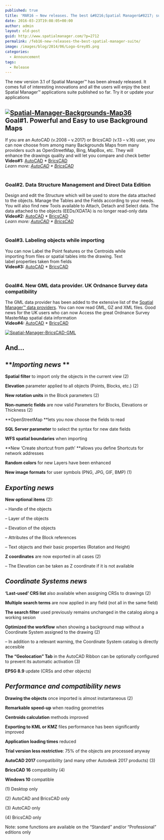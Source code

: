 ```yaml
---
published: true
title: 'MAR16 – New releases. The best &#8216;Spatial Manager&#8217; suite'
date: 2016-03-23T19:08:05+00:00
author: admin
layout: old-post
guid: http://www.spatialmanager.com/?p=2712
permalink: /feb16-new-releases-the-best-spatial-manager-suite/
image: /images/blog/2014/06/Logo-Grey85.png
categories:
  - Announcement
tags:
  - Release
---
```

<p>
  The new version 3.1 of Spatial Manager™ has been already released. I<span>t comes</span> <span>full of</span> <span>interesting innovations and all the users will enjoy the best Spatial Manager™ applications suite published so far</span>. Try it or update your applications<!--more-->
</p>

<h2>
  <a href="/images/blog/2016/02/Spatial-Manager-Backgrounds-Map36.png" rel="attachment wp-att-3039" target="_blank" rel="nofollow"><img src="/images/blog/2016/02/Spatial-Manager-Backgrounds-Map36-1024x576.png" alt="Spatial-Manager-Backgrounds-Map36" width="625" height="352" srcset="/images/blog/2016/02/Spatial-Manager-Backgrounds-Map36-1024x576.png 1024w, /images/blog/2016/02/Spatial-Manager-Backgrounds-Map36-300x169.png 300w, /images/blog/2016/02/Spatial-Manager-Backgrounds-Map36-768x432.png 768w, /images/blog/2016/02/Spatial-Manager-Backgrounds-Map36-624x351.png 624w, /images/blog/2016/02/Spatial-Manager-Backgrounds-Map36.png 1280w" sizes="(max-width: 625px) 100vw, 625px" /></a><br /> Goal#1. Powerful and Easy to use Background Maps
</h2>

<p>
  If you are an AutoCAD (v.2008 &#8211; v.2017) or BricsCAD (v.13 &#8211; v.16) user, you can now choose from among many Backgrounds Maps from many providers such as OpenStreetMap, Bing, MapBox, etc. They will enhance the drawings quality and will let you <span>compare and check better</span><br /> <span><strong>Video#1:</strong></span> <a href="https://youtu.be/qm_GIzdNlyc?rel=0" target="_blank" rel="nofollow">AutoCAD</a> * <a href="https://youtu.be/GZl7aKy57kE?rel=0" target="_blank" rel="nofollow">BricsCAD</a><br /> <em>Learn more: <a href="http://wiki.spatialmanager.com/index.php/Spatial_Manager%E2%84%A2_for_AutoCAD_-_FAQs:_Background_Maps_(%22Standard%22_and_%22Professional%22_editions_only)" target="_blank" rel="nofollow">AutoCAD</a> * <a href="http://wiki.spatialmanager.com/index.php/Spatial_Manager%E2%84%A2_for_BricsCAD_-_FAQs:_Background_Maps_(%22Standard%22_and_%22Professional%22_editions_only)" target="_blank" rel="nofollow">BricsCAD</a></em>
</p>

<h3>
  <strong><br /> Goal#2. Data Structure Management and Direct Data Edition</strong>
</h3>

<p>
  Design and edit the Structure which will be used to store the data attached to the objects. Manage the Tables and the Fields according to your needs. You will also find new Tools available to Attach, Detach and Select data. The data attached to the objects (EEDs/XDATA) is no longer read-only data<br /> <span><strong>Video#2:</strong></span> <a href="https://youtu.be/nn6UDmhefoU?rel=0" target="_blank" rel="nofollow">AutoCAD</a> * <a href="https://youtu.be/Ud_4ZM7gWS4?rel=0" target="_blank" rel="nofollow">BricsCAD</a><br /> <em>Learn more: <a href="http://wiki.spatialmanager.com/index.php/Spatial_Manager%E2%84%A2_for_AutoCAD_-_FAQs:_Data_Structure_Management_(%22Standard%22_and_%22Professional%22_editions_only)" target="_blank" rel="nofollow">AutoCAD</a> * <a href="http://wiki.spatialmanager.com/index.php/Spatial_Manager%E2%84%A2_for_BricsCAD_-_FAQs:_Data_Structure_Management_(%22Standard%22_and_%22Professional%22_editions_only)" target="_blank" rel="nofollow">BricsCAD</a></em>
</p>

<h3>
  <strong><br /> Goal#3. Labeling objects while importing</strong>
</h3>

<p>
  You can now Label the Point features or the Centroids while importing from files or spatial tables into the drawing. Text label properties taken from fields<br /> <span><strong>Video#3:</strong></span> <a href="https://youtu.be/ap0TcsRe3g4?rel=0" target="_blank" rel="nofollow">AutoCAD</a> * <a href="https://youtu.be/J6mhPqiBgTQ?rel=0" target="_blank" rel="nofollow">BricsCAD</a>
</p>

<h3>
  <strong><br /> Goal#4. New GML data provider. UK Ordnance Survey data compatibility</strong>
</h3>

<p>
  The GML data provider has been added to the extensive list of the <a href="http://wiki.spatialmanager.com/index.php/Spatial_Manager%E2%84%A2_-_Data_Providers" target="_blank" rel="nofollow">Spatial Manager™ data providers</a>. You can now read GML, GZ and XML files. Good news for the UK users who can now Access the great Ordnance Survey MasterMap spatial data information<br /> <span><strong>Video#4:</strong></span> <a href="https://youtu.be/_FN2jSihQ74?rel=0" target="_blank" rel="nofollow">AutoCAD</a> * <a href="https://youtu.be/ZWLoWjfXJDg?rel=0" target="_blank" rel="nofollow">BricsCAD</a>
</p>

<p>
  <a href="/images/blog/2015/11/Spatial-Manager-BricsCAD-GML.png" target="_blank" rel="nofollow"><img src="/images/blog/2015/11/Spatial-Manager-BricsCAD-GML-1024x577.png" alt="Spatial-Manager-BricsCAD-GML" width="625" height="352" srcset="/images/blog/2015/11/Spatial-Manager-BricsCAD-GML-1024x577.png 1024w, /images/blog/2015/11/Spatial-Manager-BricsCAD-GML-300x169.png 300w, /images/blog/2015/11/Spatial-Manager-BricsCAD-GML-624x351.png 624w, /images/blog/2015/11/Spatial-Manager-BricsCAD-GML.png 1266w" sizes="(max-width: 625px) 100vw, 625px" /></a>
</p>

## And&#8230;

## **<span><em>Importing news</em></span> **

**Spatial filter** to import only the objects in the current view (2)
  
**Elevation** parameter applied to all objects (Points, Blocks, etc.) (2)
  
**New rotation units** in the Block parameters (2)
  
**Non-numeric fields** are now valid Parameters for Blocks, Elevations or Thickness (2)
  
**OpenStreetMap **lets you now choose the fields to read
  
**SQL Server parameter** to select the syntax for new date fields
  
**WFS spatial boundaries** when importing
  
**New ‘Create shortcut from path’ **allows you define Shortcuts for network addresses
  
**Random colors** for new Layers have been enhanced
  
**New image formats** for user symbols (PNG, JPG, GIF, BMP) (1)

## <span><em>Exporting news</em></span>

**New optional items** (2):
  
&#8211; Handle of the objects
  
&#8211; Layer of the objects
  
&#8211; Elevation of the objects
  
&#8211; Attributes of the Block references
  
&#8211; Text objects and their basic properties (Rotation and Height)
  
**Z coordinates** are now exported in all cases (2)
  
&#8211; The Elevation can be taken as Z coordinate if it is not available

## <span><em>Coordinate Systems news</em></span>

**‘Last-used’ CRS list** also available when assigning CRSs to drawings (2)
  
**Multiple search terms** are now applied in any field (not all in the same field)
  
**The search filter** used previously remains unchanged in the catalog along a working sesion
  
**Optimized the workflow** when showing a background map without a Coordinate System assigned to the drawing (2)
  
&#8211; In addition to a relevant warning, the Coordinate System catalog is directly accesible
  
**The &#8220;Geolocation&#8221; Tab** in the AutoCAD Ribbon can be optionally configured to prevent its automatic activation (3)
  
**EPSG 8.9** update (CRSs and other objects)

## <span><em>Performance and compatibility news</em></span>

**Drawing the objects** once imported is almost instantaneous (2)
  
**Remarkable speed-up** when reading geometries
  
**Centroids calculation** methods improved
  
**Exporting to KML or KMZ** files performance has been significantly improved
  
**Application loading times** reduced
  
**Trial version less restrictive**: 75% of the objects are processed anyway
  
**AutoCAD 2017** compatibility (and many other Autodesk 2017 products) (3)
  
**BricsCAD 16** compatibility (4)
  
**Windows 10** compatible

(1) Desktop only
  
(2) AutoCAD and BricsCAD only
  
(3) AutoCAD only
  
(4) BricsCAD only

Note: some functions are available on the &#8220;Standard&#8221; and/or &#8220;Professional&#8221; editions only